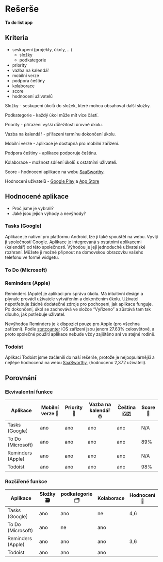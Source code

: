 # Rešerše
**To do list app**

## Kriteria
- seskupení (projekty, úkoly, ...)
    - složky
    - podkategorie  
- priority 
- vazba na kalendář
- mobilní verze
- podpora češtiny
- kolaborace
- score
- hodnocení uživatelů

Složky - seskupení úkolů do složek, které mohou obsahovat další složky.

Podkategorie - každý úkol může mít více částí.

Priority - přiřazení vyšší důležitosti úrovně úkolu.

Vazba na kalendář - přiřazení termínu dokončení úkolu.

Mobilní verze - aplikace je dostupná pro mobilní zařízení.

Podpora češtiny - aplikace podporuje češtinu.

Kolaborace - možnost sdílení úkolů s ostatními uživateli.

Score - hodnocení aplikace na webu [SaaSworthy](https://www.saasworthy.com/).

Hodnocení uživatelů - [Google Play](https://play.google.com/store/apps) a [App Store](https://www.apple.com/cz/app-store/)

## Hodnocené aplikace
- Proč jsme je vybrali?
- Jaké jsou jejich výhody a nevýhody?

### Tasks (Google)
Aplikace je nativní pro platformu Android, lze ji také spouštět na webu. Vyvíjí ji společností Google. Aplikace je integrovaná s ostatními aplikacemi (kalendář) od této společnosti. Výhodou je její jednoduché uživatelské rozhraní. Můžete ji možné připnout na domovskou obrazovku vašeho telefonu ve formě widgetu. 

### To Do (Microsoft)

### Reminders (Apple)
Reminders (Apple) je aplikaci pro správu úkolu. Má intuitivní design a plynule provádí uživatele vytvářením a dokončením úkolu. Uživatel nepotřebuje žádné dodatečné zdroje pro pochopení, jak aplikace funguje. Po dokončení, úkol se zachovává ve složce “Vyřízeno” a zůstává tam tak dlouho, jak potřebuje uživatel. 

Nevýhodou Reminders je k dispozici pouze pro Apple (pro všechna zařízení). Podle [statcounter](https://gs.statcounter.com/os-market-share/mobile/worldwide/#quarterly-202301-202301-bar) iOS zařízení jsou jenom 27.63% celosvětově, a proto společné použití aplikace nebude vždy zajištěno ani ve stejné rodině.

### Todoist
Aplikaci Todoist jsme začlenili do naší rešerše, protože je nejpopulárnější a nejlépe hodnocená na webu [SaaSworthy](https://www.saasworthy.com/), (hodnoceno 2,372 uživateli).

## Porovnání

### Ekvivalentní funkce
| Aplikace | Mobilní verze 📱 | Priority 🌟 | Vazba na kalendář ⏰ | Čeština 🇨🇿 | Score 💯 |
|  --- | --- | --- | --- | --- | --- |
| Tasks (Google) | ano | ano | ano | ano | N/A |
| To Do (Microsoft) | ano | ano | ano | ano | 89% |
| Reminders (Apple) | ano | ano | ano | ano | N/A |
| Todoist | ano | ano | ano | ano | 98% |

### Rozšířené funkce
| Aplikace | Složky 🗃 | podkategorie 🗂 | Kolaborace | Hodnocení 🧮️ |
| --- | --- | --- | --- | --- |
| Tasks (Google) | ano | ano | ne | 4,6 |
| To Do (Microsoft) | ano | ne | ano |  |
| Reminders (Apple) | ano | ano | ano | 3,6 |
| Todoist | ano | ano | ano |  |

